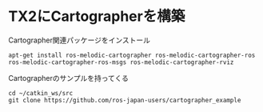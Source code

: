 # TX2にCartographerを構築

Cartographer関連パッケージをインストール
```
apt-get install ros-melodic-cartographer ros-melodic-cartographer-ros ros-melodic-cartographer-ros-msgs ros-melodic-cartographer-rviz
```

Cartographerのサンプルを持ってくる
```
cd ~/catkin_ws/src 
git clone https://github.com/ros-japan-users/cartographer_example
```